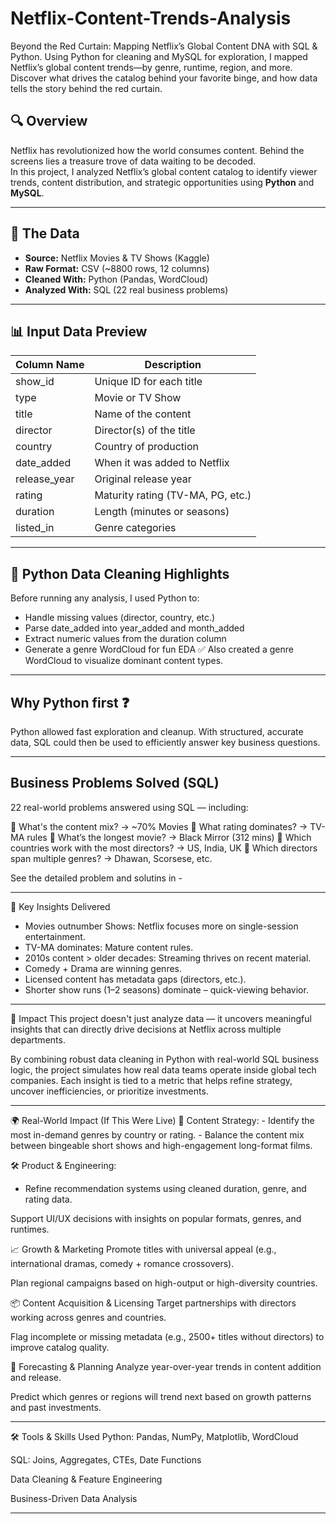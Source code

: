 # Netflix-Content-Trends-Analysis
Beyond the Red Curtain: Mapping Netflix’s Global Content DNA with SQL &amp; Python. Using Python for cleaning and MySQL for exploration, I mapped Netflix’s global content trends—by genre, runtime, region, and more. Discover what drives the catalog behind your favorite binge, and how data tells the story behind the red curtain.


## 🔍 Overview
Netflix has revolutionized how the world consumes content. Behind the screens lies a treasure trove of data waiting to be decoded.  
In this project, I analyzed Netflix’s global content catalog to identify viewer trends, content distribution, and strategic opportunities using **Python** and **MySQL**.

---

## 📁 The Data
- **Source:** Netflix Movies & TV Shows (Kaggle)
- **Raw Format:** CSV (~8800 rows, 12 columns)
- **Cleaned With:** Python (Pandas, WordCloud)
- **Analyzed With:** SQL (22 real business problems)

---

## 📊 Input Data Preview

| Column Name   | Description                                  |
|---------------|----------------------------------------------|
| show_id       | Unique ID for each title                     |
| type          | Movie or TV Show                             |
| title         | Name of the content                          |
| director      | Director(s) of the title                     |
| country       | Country of production                        |
| date_added    | When it was added to Netflix                 |
| release_year  | Original release year                        |
| rating        | Maturity rating (TV-MA, PG, etc.)            |
| duration      | Length (minutes or seasons)                  |
| listed_in     | Genre categories                             |

---

## 🧼 Python Data Cleaning Highlights

Before running any analysis, I used Python to:
- Handle missing values (director, country, etc.)
- Parse date_added into year_added and month_added
- Extract numeric values from the duration column
- Generate a genre WordCloud for fun EDA
✅ Also created a genre WordCloud to visualize dominant content types.

---

## Why Python first ❓ 
Python allowed fast exploration and cleanup. With structured, accurate data, SQL could then be used to efficiently answer key business questions.

---

## Business Problems Solved (SQL)

22 real-world problems answered using SQL — including:

🎯 What's the content mix? → ~70% Movies
🎯 What rating dominates? → TV-MA rules
🎯 What’s the longest movie? → Black Mirror (312 mins)
🎯 Which countries work with the most directors? → US, India, UK
🎯 Which directors span multiple genres? → Dhawan, Scorsese, etc.

See the detailed problem and solutins in - 

---

📌 Key Insights Delivered
- Movies outnumber Shows: Netflix focuses more on single-session entertainment.
- TV-MA dominates: Mature content rules.
- 2010s content > older decades: Streaming thrives on recent material.
- Comedy + Drama are winning genres.
- Licensed content has metadata gaps (directors, etc.).
- Shorter show runs (1–2 seasons) dominate – quick-viewing behavior.

---

🌟 Impact
This project doesn't just analyze data — it uncovers meaningful insights that can directly drive decisions at Netflix across multiple departments.

By combining robust data cleaning in Python with real-world SQL business logic, the project simulates how real data teams operate inside global tech companies. Each insight is tied to a metric that helps refine strategy, uncover inefficiencies, or prioritize investments.

---

🌍 Real-World Impact (If This Were Live)
🎯 Content Strategy:
     - Identify the most in-demand genres by country or rating.
     - Balance the content mix between bingeable short shows and high-engagement long-format films.

🛠️ Product & Engineering:
- Refine recommendation systems using cleaned duration, genre, and rating data.

Support UI/UX decisions with insights on popular formats, genres, and runtimes.

📈 Growth & Marketing
Promote titles with universal appeal (e.g., international dramas, comedy + romance crossovers).

Plan regional campaigns based on high-output or high-diversity countries.

📦 Content Acquisition & Licensing
Target partnerships with directors working across genres and countries.

Flag incomplete or missing metadata (e.g., 2500+ titles without directors) to improve catalog quality.

🔮 Forecasting & Planning
Analyze year-over-year trends in content addition and release.

Predict which genres or regions will trend next based on growth patterns and past investments.

---

🛠️ Tools & Skills Used
Python: Pandas, NumPy, Matplotlib, WordCloud

SQL: Joins, Aggregates, CTEs, Date Functions

Data Cleaning & Feature Engineering

Business-Driven Data Analysis

---










